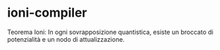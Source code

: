 # ioni-compiler
Teorema Ioni: In ogni sovrapposizione quantistica, esiste un broccato di potenzialità e un nodo di attualizzazione.
